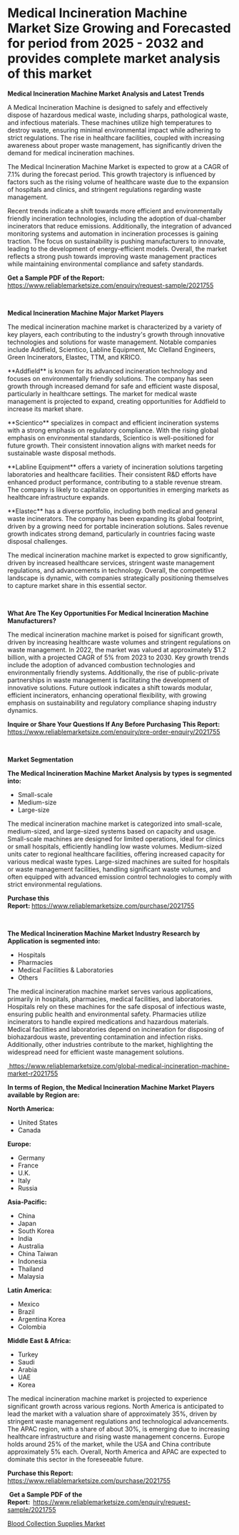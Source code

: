 <p><h1>Medical Incineration Machine Market Size Growing and Forecasted for period from 2025 - 2032 and provides complete market analysis of this market</h1></p><p><strong>Medical Incineration Machine Market Analysis and Latest Trends</strong></p>
<p><p>A Medical Incineration Machine is designed to safely and effectively dispose of hazardous medical waste, including sharps, pathological waste, and infectious materials. These machines utilize high temperatures to destroy waste, ensuring minimal environmental impact while adhering to strict regulations. The rise in healthcare facilities, coupled with increasing awareness about proper waste management, has significantly driven the demand for medical incineration machines. </p><p>The Medical Incineration Machine Market is expected to grow at a CAGR of 7.1% during the forecast period. This growth trajectory is influenced by factors such as the rising volume of healthcare waste due to the expansion of hospitals and clinics, and stringent regulations regarding waste management. </p><p>Recent trends indicate a shift towards more efficient and environmentally friendly incineration technologies, including the adoption of dual-chamber incinerators that reduce emissions. Additionally, the integration of advanced monitoring systems and automation in incineration processes is gaining traction. The focus on sustainability is pushing manufacturers to innovate, leading to the development of energy-efficient models. Overall, the market reflects a strong push towards improving waste management practices while maintaining environmental compliance and safety standards.</p></p>
<p><strong>Get a Sample PDF of the Report:&nbsp;</strong> <a href="https://www.reliablemarketsize.com/enquiry/request-sample/2021755?utm_campaign=3528&utm_medium=2&utm_source=Github&utm_content=ia&utm_term=29032025&utm_id=medical-incineration-machine">https://www.reliablemarketsize.com/enquiry/request-sample/2021755</a></p>
<p>&nbsp;</p>
<p><strong>Medical Incineration Machine Major Market Players</strong></p>
<p><p>The medical incineration machine market is characterized by a variety of key players, each contributing to the industry's growth through innovative technologies and solutions for waste management. Notable companies include Addfield, Scientico, Labline Equipment, Mc Clelland Engineers, Green Incinerators, Elastec, TTM, and KRICO.</p><p>**Addfield** is known for its advanced incineration technology and focuses on environmentally friendly solutions. The company has seen growth through increased demand for safe and efficient waste disposal, particularly in healthcare settings. The market for medical waste management is projected to expand, creating opportunities for Addfield to increase its market share.</p><p>**Scientico** specializes in compact and efficient incineration systems with a strong emphasis on regulatory compliance. With the rising global emphasis on environmental standards, Scientico is well-positioned for future growth. Their consistent innovation aligns with market needs for sustainable waste disposal methods.</p><p>**Labline Equipment** offers a variety of incineration solutions targeting laboratories and healthcare facilities. Their consistent R&D efforts have enhanced product performance, contributing to a stable revenue stream. The company is likely to capitalize on opportunities in emerging markets as healthcare infrastructure expands.</p><p>**Elastec** has a diverse portfolio, including both medical and general waste incinerators. The company has been expanding its global footprint, driven by a growing need for portable incineration solutions. Sales revenue growth indicates strong demand, particularly in countries facing waste disposal challenges.</p><p>The medical incineration machine market is expected to grow significantly, driven by increased healthcare services, stringent waste management regulations, and advancements in technology. Overall, the competitive landscape is dynamic, with companies strategically positioning themselves to capture market share in this essential sector.</p></p>
<p>&nbsp;</p>
<p><strong>What Are The Key Opportunities For Medical Incineration Machine Manufacturers?</strong></p>
<p><p>The medical incineration machine market is poised for significant growth, driven by increasing healthcare waste volumes and stringent regulations on waste management. In 2022, the market was valued at approximately $1.2 billion, with a projected CAGR of 5% from 2023 to 2030. Key growth trends include the adoption of advanced combustion technologies and environmentally friendly systems. Additionally, the rise of public-private partnerships in waste management is facilitating the development of innovative solutions. Future outlook indicates a shift towards modular, efficient incinerators, enhancing operational flexibility, with growing emphasis on sustainability and regulatory compliance shaping industry dynamics.</p></p>
<p><strong>Inquire or Share Your Questions If Any Before Purchasing This Report:</strong> <a href="https://www.reliablemarketsize.com/enquiry/pre-order-enquiry/2021755?utm_campaign=3528&utm_medium=2&utm_source=Github&utm_content=ia&utm_term=29032025&utm_id=medical-incineration-machine">https://www.reliablemarketsize.com/enquiry/pre-order-enquiry/2021755</a></p>
<p>&nbsp;</p>
<p><strong>Market Segmentation</strong></p>
<p><strong>The Medical Incineration Machine Market Analysis by types is segmented into:</strong></p>
<p><ul><li>Small-scale</li><li>Medium-size</li><li>Large-size</li></ul></p>
<p><p>The medical incineration machine market is categorized into small-scale, medium-sized, and large-sized systems based on capacity and usage. Small-scale machines are designed for limited operations, ideal for clinics or small hospitals, efficiently handling low waste volumes. Medium-sized units cater to regional healthcare facilities, offering increased capacity for various medical waste types. Large-sized machines are suited for hospitals or waste management facilities, handling significant waste volumes, and often equipped with advanced emission control technologies to comply with strict environmental regulations.</p></p>
<p><strong>Purchase this Report:&nbsp;</strong><a href="https://www.reliablemarketsize.com/purchase/2021755?utm_campaign=3528&utm_medium=2&utm_source=Github&utm_content=ia&utm_term=29032025&utm_id=medical-incineration-machine">https://www.reliablemarketsize.com/purchase/2021755</a></p>
<p>&nbsp;</p>
<p><strong>The Medical Incineration Machine Market Industry Research by Application is segmented into:</strong></p>
<p><ul><li>Hospitals</li><li>Pharmacies</li><li>Medical Facilities & Laboratories</li><li>Others</li></ul></p>
<p><p>The medical incineration machine market serves various applications, primarily in hospitals, pharmacies, medical facilities, and laboratories. Hospitals rely on these machines for the safe disposal of infectious waste, ensuring public health and environmental safety. Pharmacies utilize incinerators to handle expired medications and hazardous materials. Medical facilities and laboratories depend on incineration for disposing of biohazardous waste, preventing contamination and infection risks. Additionally, other industries contribute to the market, highlighting the widespread need for efficient waste management solutions.</p></p>
<p><a href="https://www.reliablemarketsize.com/global-medical-incineration-machine-market-r2021755?utm_campaign=3528&utm_medium=2&utm_source=Github&utm_content=ia&utm_term=29032025&utm_id=medical-incineration-machine">&nbsp;https://www.reliablemarketsize.com/global-medical-incineration-machine-market-r2021755</a></p>
<p><strong>In terms of Region, the Medical Incineration Machine Market Players available by Region are:</strong></p>
<p>
    <p> <strong> North America: </strong>
        <ul>
            <li>United States</li>
            <li>Canada</li>
        </ul>
        </p> 
    <p> <strong> Europe: </strong>
        <ul>
            <li>Germany</li>
            <li>France</li>
            <li>U.K.</li>
            <li>Italy</li>
            <li>Russia</li>
        </ul>
        </p> 
    <p> <strong> Asia-Pacific: </strong>
        <ul>
            <li>China</li>
            <li>Japan</li>
            <li>South Korea</li>
            <li>India</li>
            <li>Australia</li>
            <li>China Taiwan</li>
            <li>Indonesia</li>
            <li>Thailand</li>
            <li>Malaysia</li>
        </ul>
        </p> 
    <p> <strong> Latin America: </strong>
        <ul>
            <li>Mexico</li>
            <li>Brazil</li>
            <li>Argentina Korea</li>
            <li>Colombia</li>
        </ul>
        </p> 
    <p> <strong> Middle East & Africa: </strong>
        <ul>
            <li>Turkey</li>
            <li>Saudi</li>
            <li>Arabia</li>
            <li>UAE</li>
            <li>Korea</li>
        </ul>
    </p>
    </p>
<p><p>The medical incineration machine market is projected to experience significant growth across various regions. North America is anticipated to lead the market with a valuation share of approximately 35%, driven by stringent waste management regulations and technological advancements. The APAC region, with a share of about 30%, is emerging due to increasing healthcare infrastructure and rising waste management concerns. Europe holds around 25% of the market, while the USA and China contribute approximately 5% each. Overall, North America and APAC are expected to dominate this sector in the foreseeable future.</p></p>
<p><strong>Purchase this Report: </strong><a href="https://www.reliablemarketsize.com/purchase/2021755?utm_campaign=3528&utm_medium=2&utm_source=Github&utm_content=ia&utm_term=29032025&utm_id=medical-incineration-machine">https://www.reliablemarketsize.com/purchase/2021755</a></p>
<p>&nbsp;<strong>Get a Sample PDF of the Report:&nbsp;&nbsp;</strong><a href="https://www.reliablemarketsize.com/enquiry/request-sample/2021755?utm_campaign=3528&utm_medium=2&utm_source=Github&utm_content=ia&utm_term=29032025&utm_id=medical-incineration-machine">https://www.reliablemarketsize.com/enquiry/request-sample/2021755</a></p>
<p><strong></strong></p>
<p><p><a href="https://github.com/azorrotutus/Market-Research-Report-List-1/blob/main/blood-collection-supplies-market.md?utm_campaign=3528&utm_medium=2&utm_source=Github&utm_content=ia&utm_term=29032025&utm_id=medical-incineration-machine">Blood Collection Supplies Market</a></p></p>